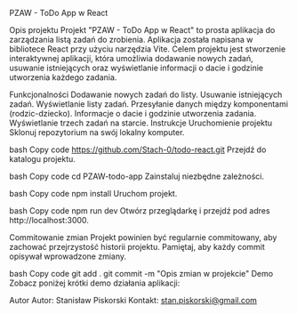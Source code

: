 
PZAW - ToDo App w React

Opis projektu
Projekt "PZAW - ToDo App w React" to prosta aplikacja do zarządzania listą zadań do zrobienia. Aplikacja została napisana w bibliotece React przy użyciu narzędzia Vite. Celem projektu jest stworzenie interaktywnej aplikacji, która umożliwia dodawanie nowych zadań, usuwanie istniejących oraz wyświetlanie informacji o dacie i godzinie utworzenia każdego zadania.

Funkcjonalności
Dodawanie nowych zadań do listy.
Usuwanie istniejących zadań.
Wyświetlanie listy zadań.
Przesyłanie danych między komponentami (rodzic-dziecko).
Informacje o dacie i godzinie utworzenia zadania.
Wyświetlanie trzech zadań na starcie.
Instrukcje
Uruchomienie projektu
Sklonuj repozytorium na swój lokalny komputer.

bash
Copy code
https://github.com/Stach-0/todo-react.git
Przejdź do katalogu projektu.

bash
Copy code
cd PZAW-todo-app
Zainstaluj niezbędne zależności.

bash
Copy code
npm install
Uruchom projekt.

bash
Copy code
npm run dev
Otwórz przeglądarkę i przejdź pod adres http://localhost:3000.

Commitowanie zmian
Projekt powinien być regularnie commitowany, aby zachować przejrzystość historii projektu. Pamiętaj, aby każdy commit opisywał wprowadzone zmiany.

bash
Copy code
git add .
git commit -m "Opis zmian w projekcie"
Demo
Zobacz poniżej krótki demo działania aplikacji:


Autor
Autor: Stanisław Piskorski
Kontakt: stan.piskorski@gmail.com






